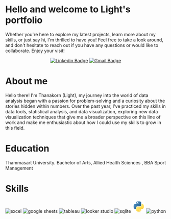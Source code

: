 
# Hello and welcome to Light's portfolio 

Whether you're here to explore my latest projects, learn more about my skills, or just say hi, I'm thrilled to have you! 
Feel free to take a look around, and don't hesitate to reach out if you have any questions or would like to collaborate. Enjoy your visit!

<div align="center">
  
  [![Linkedin Badge](https://img.shields.io/badge/-Thanakorn_Sooksanong-blue?style=flat-square&logo=Linkedin&logoColor=white&link=www.linkedin.com/in/thanakorn-sooksanong-b55b561ba)](www.linkedin.com/in/thanakorn-sooksanong-b55b561ba)
  [![Gmail Badge](https://img.shields.io/badge/-Lightthanakorn1997@gmail.com-c14438?style=flat-square&logo=Gmail&logoColor=white&link=mailto:Lightthanakorn1997@gmail.com)](mailto:Lightthanakorn1997@gmail.com)
</div>


# About me
Hello there! I'm Thanakorn (Light), my journey into the world of data analysis began with a passion for problem-solving and a curiosity about the stories hidden within numbers. 
Over the past year, I've practiced my skills in data tools, statistical analysis, and data visualization, exploring new data visualization techniques that give me a broader perspective on this line of work and make me enthusiastic about how I could use my skills to grow in this field. 


# Education

Thammasart University.
Bachelor of Arts, Allied Health Sciences , BBA Sport Management



# Skills

<div align="left"> 
  <img src="https://upload.wikimedia.org/wikipedia/commons/thumb/3/34/Microsoft_Office_Excel_%282019%E2%80%93present%29.svg/1200px-Microsoft_Office_Excel_%282019%E2%80%93present%29.svg.png" alt="excel" width="40" height="40"/> 
  <img src="https://cdn-icons-png.freepik.com/512/2875/2875413.png" alt="google sheets" width="40" height="40"/> 
  <img src="https://cdn.filepicker.io/api/file/jZDILlufSOSDOkuJTZ7J" alt="tableau" width="40" height="40"/> 
  <img src="https://www.svgrepo.com/show/354012/looker-icon.svg" alt="looker studio" width="40" height="40"/> 
  <img src="https://www.vectorlogo.zone/logos/sqlite/sqlite-icon.svg" alt="sqlite" width="40" height="40"/>
  <img src="https://raw.githubusercontent.com/devicons/devicon/master/icons/python/python-original.svg" alt="python" width="40" height="40"/> 
  <img src="https://upload.wikimedia.org/wikipedia/commons/thumb/1/1b/R_logo.svg/1200px-R_logo.svg.png" alt="python" width="40" height="40"/>
 
</div> 

  
